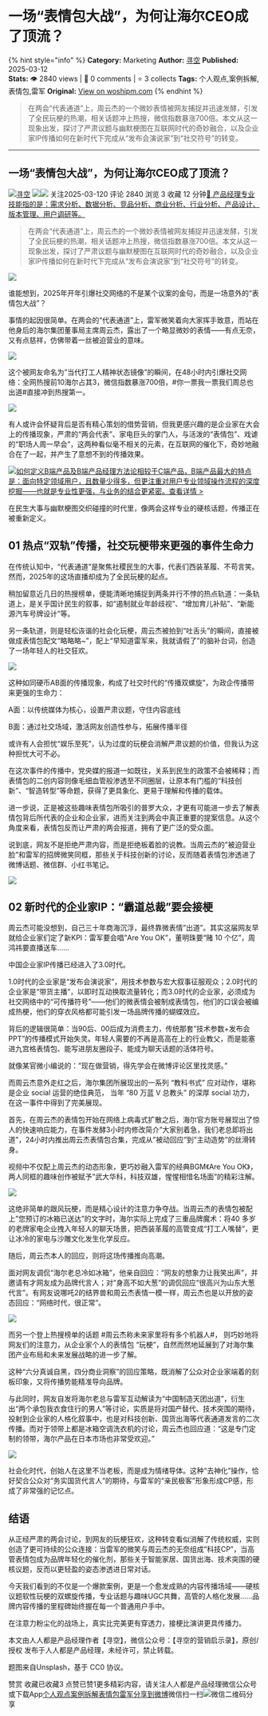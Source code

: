 # 一场“表情包大战”，为何让海尔CEO成了顶流？
{% hint style="info" %}
**Category:** Marketing
**Author:** [寻空](https://www.woshipm.com/u/846631)
**Published:** 2025-03-12  
**Stats:** 👁️ 2840 views | 💬 0 comments | ⭐ 3 collects
**Tags:** 个人观点,案例拆解,表情包,雷军
**Original:** [View on woshipm.com](https://www.woshipm.com/marketing/6191275.html)
{% endhint %}
> 在两会“代表通道”上，周云杰的一个微妙表情被网友捕捉并迅速发酵，引发了全民玩梗的热潮，相关话题冲上热搜，微信指数暴涨700倍。本文从这一现象出发，探讨了严肃议题与幽默梗图在互联网时代的奇妙融合，以及企业家IP传播如何在新时代下完成从“发布会演说家”到“社交符号”的转变。

---

## 一场“表情包大战”，为何让海尔CEO成了顶流？

[![](https://static.woshipm.com/pmadmin_avatar_20240320101429_3827.jpg?imageView2/1/w/72/h/72/q/100)](https://www.woshipm.com/u/846631)[寻空](https://www.woshipm.com/u/846631) ![](https://static.woshipm.com/tag/1121_1@2x.png)![](https://static.woshipm.com/tag/2203_1@2x.png) 关注2025-03-120 评论 2840 浏览 3 收藏 12 分钟[🔗 产品经理专业技能指的是：需求分析、数据分析、竞品分析、商业分析、行业分析、产品设计、版本管理、用户调研等。](https://ke.qidianla.com/courses/90pm)

> 在两会“代表通道”上，周云杰的一个微妙表情被网友捕捉并迅速发酵，引发了全民玩梗的热潮，相关话题冲上热搜，微信指数暴涨700倍。本文从这一现象出发，探讨了严肃议题与幽默梗图在互联网时代的奇妙融合，以及企业家IP传播如何在新时代下完成从“发布会演说家”到“社交符号”的转变。

![](https://image.woshipm.com/2024/09/09/7da91c90-6e59-11ef-ab80-00163e142b65.png)

谁能想到，2025年开年引爆社交网络的不是某个议案的金句，而是一场意外的“表情包大战”？

事情的起因很简单。在两会的“代表通道”上，雷军微笑着向大家挥手致意，而站在他身后的海尔集团董事局主席周云杰，露出了一个略显微妙的表情——有点无奈，又有点慈祥，仿佛带着一丝被迫营业的意味。

![](https://image.woshipm.com/2025/03/11/3f863152-fdd6-11ef-9151-00163e09d72f.png)

这个被网友命名为”当代打工人精神状态镜像”的瞬间，在48小时内引爆社交网络：全网热搜前10海尔占其3，微信指数暴涨700倍，#你一票我一票我们周总也出道#直接冲到热搜第一。

![](https://image.woshipm.com/2025/03/11/401a6eee-fdd6-11ef-9151-00163e09d72f.png)

有人或许会怀疑背后是否有精心策划的借势营销，但我更感兴趣的是企业家在大会上的传播现象，严肃的“两会代表”、家电巨头的掌门人，与活泼的“表情包”、戏谑的“职场人周一早会”，这两种看似毫不相关的元素，在互联网的催化下，奇妙地融合在了一起，并产生了意想不到的传播效果。

[![](https://image.woshipm.com/2023/08/02/72b77e4e-30e3-11ee-88e7-00163e0b5ff3.png)如何定义B端产品及B端产品经理方法论相较于C端产品，B端产品最大的特点是：面向特定领域用户，且数量少得多，但更注重对用户专业领域操作流程的深度挖掘——也就是专业性更强，与业务的结合更紧密。查看详情 >](https://ke.qidianla.com/courses/bcpm)

在民生大事与幽默梗图交织碰撞的时代里，像两会这样专业的硬核话题，传播正在被重新定义。

## 01 热点“双轨”传播，社交玩梗带来更强的事件生命力

在传统认知中，“代表通道”是聚焦社稷民生的大事，代表们西装革履、不苟言笑。然而，2025年的这场直播却成为了全民玩梗的起点。

稍加留意近几日的热搜榜单，便能清晰地捕捉到两条并行不悖的热点轨道：一条轨道上，是关乎国计民生的叙事，如“遏制就业年龄歧视”、“增加育儿补贴”、“新能源汽车号牌设计”等。

另一条轨道，则是轻松诙谐的社会化玩梗，周云杰被拍到“吐舌头”的瞬间，直接被做成表情包配文“略略略~”，配上“早知道雷军来，我就请假了”的脑补台词，创造了一场年轻人的社交狂欢。

![](https://image.woshipm.com/2025/03/11/40b69bfc-fdd6-11ef-9151-00163e09d72f.jpg)

这种如同硬币AB面的传播现象，构成了社交时代的“传播双螺旋”，为政企传播带来更强的生命力：

A面：以传统媒体为核心，设置严肃议题，守住内容底线

B面：通过社交场域，激活网友创造性参与，拓展传播半径

或许有人会担忧“娱乐至死”，认为过度的玩梗会消解严肃议题的价值，但我认为这种担忧大可不必。

在这次事件的传播中，党央媒的报道一如既往，关系到民生的政策不会被稀释；而表情包的二创内容则像毛细血管般渗透至不同圈层，让原本有门槛的“科技创新”、“智造转型”等命题，获得了更具象化、更易于理解和传播的载体。

进一步说，正是被这些趣味表情包所吸引的普罗大众，才更有可能进一步去了解表情包背后所代表的企业和企业家，进而关注到两会中真正重要的提案信息。从这个角度来看，表情包反而让严肃的两会报道，拥有了更广泛的受众面。

说到底，网友不是拒绝严肃内容，而是拒绝板着脸的说教。当周云杰的”被迫营业脸”和雷军的招牌微笑同框，那些关于科技创新的讨论，反而随着表情包渗透进了微博话题、微信群、小红书笔记。

![](https://image.woshipm.com/2025/03/11/4147794c-fdd6-11ef-9151-00163e09d72f.jpg)

## 02 新时代的企业家IP：“霸道总裁”要会接梗

周云杰可能没想到，自己三十年商海沉浮，最终靠微表情”出道”。其实这届网友早就给企业家们定了新KPI：雷军要会唱”Are You OK”，董明珠要“赌 10 个亿”，周鸿祎要直播送车……

中国企业家IP传播已经进入了3.0时代。

1.0时代的企业家是“发布会演说家”，用技术参数与宏大叙事征服观众；2.0时代的企业家是“带货主播”，以即时互动换取流量转化；而3.0时代的企业家，必须成为社交网络中的“可传播符号”——他们的微表情会被制成表情包，他们的口误会被编成热梗，他们的穿衣风格都可能引发一场品牌传播的蝴蝶效应。

背后的逻辑很简单：当90后、00后成为消费主力，传统那套”技术参数+发布会PPT”的传播模式开始失灵。年轻人需要的不再是高高在上的行业教父，而是能塞进九宫格表情包、能写进朋友圈段子、能成为聊天话题的活体符号。

就像某官微小编说的：”现在做营销，得先学会在微博评论区里找灵感。”

而周云杰意外走红之后，海尔集团所展现出的一系列 “教科书式” 应对动作，堪称是企业 social 运营的绝佳典范， 当年 “80 万蓝 V 总教头” 的深厚 social 功力，在这一事件中得到了完美展现。

首先，在周云杰的表情包开始在网络上病毒式扩散之后，海尔官方账号展现出了惊人的快速响应能力，在事件发酵3小时内修改简介”大家别着急，我们老总即将出道”，24小时内推出周云杰表情包合集，完成从”被动回应”到”主动造势”的丝滑转身。

视频中不仅配上周云杰的动态形象，更巧妙融入雷军的经典BGM《Are You OK》，两人同框的趣味创作被赋予”武大华科，科技双雄，惺惺相惜名场面”的精彩注解。

![](https://image.woshipm.com/2025/03/11/41e05e6e-fdd6-11ef-9151-00163e09d72f.png)

这绝非简单的跟风玩梗，而是精心设计的注意力争夺战。当周云杰的表情包被配上”您预订的冰箱已送达”的文字时，海尔实际上完成了三重品牌魔术：将40 多岁的老牌家电企业拽入年轻人的聊天场景，把西装革履的高管变成“打工人嘴替”，更让冰冷的家电与沙雕文化发生化学反应。

随后，周云杰本人的回应，则将这场传播推向高潮。

面对网友调侃“海尔老总冷如冰箱”，他亲自回应：“网友的想象力让我笑出声”，并邀请有才网友成为品牌代言人；对“身高不如大葱”的调侃回应“很高兴为山东大葱代言”。有网友说哪吒2的结界兽和周云杰表情一模一样，周云杰也是以开放的姿态回应：“网络时代，很正常”。

![](https://image.woshipm.com/2025/03/11/427c594a-fdd6-11ef-9151-00163e09d72f.jpg)

而另一个登上热搜榜单的话题 #周云杰称未来家里将有多个机器人#， 则巧妙地将网友们的注意力，从企业家个人的表情包 “玩梗”，自然而然地延展到了对海尔集团产业布局和未来发展战略的进一步了解。

这种“六分真诚自黑，四分商业洞察”的回应策略，既消解了公众对企业家端着的刻板印象，又将传播势能精准导向品牌。

与此同时，网友自发将海尔老总与雷军互动解读为“中国制造天团出道”，衍生出“两个承包我衣食住行的男人”等讨论，实质是将对国产替代、技术突围的期待，投射到企业家的人格化叙事中，也是对科技创新、国货出海等代表通道发言的二次传播。而对于领带上都是冰箱空调洗衣机的讨论，周云杰也回应道：“这是专门定制的领带，海尔产品在日本市场也非常受欢迎。”

![](https://image.woshipm.com/2025/03/11/43297c56-fdd6-11ef-9151-00163e09d72f.png)

社会化时代，创始人在这里不当老板，而是成为情绪导体。这种“去神化”操作，恰好契合公众对“务实国货代言人”的期待，与雷军的“亲民极客”形象形成CP感，形成了非常强的记忆点。

## 结语

从正经严肃的两会讨论，到网友的玩梗狂欢，这种转变看似消解了传统权威，实则创造了更可持续的公众连接：当雷军的微笑与周云杰的无奈组成”科技CP”，当高管表情包成为品牌年轻化的催化剂，那些关于智能家居、国货出海、技术突围的硬核议题，反而以更轻盈的姿态渗透进日常对话。

今天我们看到的不仅是一个爆款案例，更是一个愈发成熟的内容传播场域——硬核议题软性玩梗的双螺旋传播，专业话题与趣味UGC共舞，高管的人格化发展……品牌内容传播的里程碑始终握在每一个普通用户手中。

在注意力粉尘化的战场上，真实比完美更有穿透力，接梗比演讲更具传播力。

本文由人人都是产品经理作者【寻空】，微信公众号：【寻空的营销启示录】，原创/授权 发布于人人都是产品经理，未经许可，禁止转载。

题图来自Unsplash，基于 CC0 协议。

赞赏 收藏已收藏3 点赞已赞1更多精彩内容，请关注人人都是产品经理微信公众号或下载App[个人观点](https://www.woshipm.com/tag/%e4%b8%aa%e4%ba%ba%e8%a7%82%e7%82%b9)[案例拆解](https://www.woshipm.com/tag/%e6%a1%88%e4%be%8b%e6%8b%86%e8%a7%a3)[表情包](https://www.woshipm.com/tag/%e8%a1%a8%e6%83%85%e5%8c%85)[雷军](https://www.woshipm.com/tag/%e9%9b%b7%e5%86%9b)[分享到微博](https://service.weibo.com/share/share.php?appkey=2775287854&title=一场“表情包大战”，为何让海尔CEO成了顶流？&url=https://www.woshipm.com/marketing/6191275.html&pic=https://image.woshipm.com/2024/09/09/7da91c90-6e59-11ef-ab80-00163e142b65.png)微信扫一扫![微信二维码](https://api.pwmqr.com/qrcode/create/?url=https://www.woshipm.com/marketing/6191275.html)分享